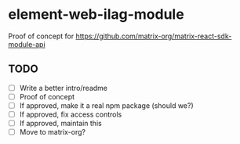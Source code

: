 # element-web-ilag-module
Proof of concept for https://github.com/matrix-org/matrix-react-sdk-module-api

## TODO

* [ ] Write a better intro/readme
* [ ] Proof of concept
* [ ] If approved, make it a real npm package (should we?)
* [ ] If approved, fix access controls
* [ ] If approved, maintain this
* [ ] Move to matrix-org?
